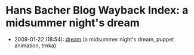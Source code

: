# Hans Bacher Blog Wayback Index: a midsummer night's dream

* 2009-01-22 (18:54): [dream](https://web.archive.org/web/https://one1more2time3.wordpress.com/2009/01/22/dream/) (a midsummer night's dream, puppet animation, trnka)